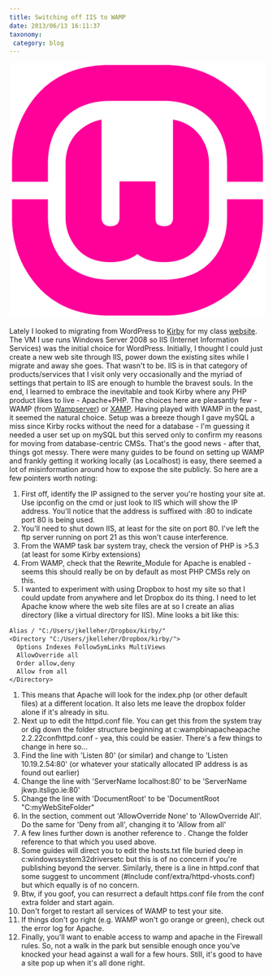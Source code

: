 ```yaml
---
title: Switching off IIS to WAMP
date: 2013/06/13 16:11:37
taxonomy:
 category: blog
---
```


![WampServer-logo](WampServer-logo.png?resize=300,300)

Lately I looked to migrating from WordPress to [Kirby](http://www.getkirby.com) for my class [website](http://jkwp.itsligo.ie). The VM I use runs Windows Server 2008 so IIS (Internet Information Services) was the initial choice for WordPress. Initially, I thought I could just create a new web site through IIS, power down the existing sites while I migrate and away she goes. That wasn't to be. IIS is in that category of products/services that I visit only very occasionally and the myriad of settings that pertain to IIS are enough to humble the bravest souls. In the end, I learned to embrace the inevitable and took Kirby where any PHP product likes to live - Apache+PHP. The choices here are pleasantly few - WAMP (from [Wampserver](http://www.wampserver.com/en/)) or [XAMP](http://sashtown.de/how-to-install-kirby-on-xampp/). Having played with WAMP in the past, it seemed the natural choice. Setup was a breeze though I gave mySQL a miss since Kirby rocks without the need for a database - I'm guessing it needed a user set up on mySQL but this served only to confirm my reasons for moving from database-centric CMSs. That's the good news - after that, things got messy. There were many guides to be found on setting up WAMP and frankly getting it working locally (as Localhost) is easy, there seemed a lot of misinformation around how to expose the site publicly. So here are a few pointers worth noting:

1. First off, identify the IP assigned to the server you're hosting your site at. Use ipconfig on the cmd or just look to IIS which will show the IP address. You'll notice that the address is suffixed with :80 to indicate port 80 is being used.
2. You'll need to shut down IIS, at least for the site on port 80. I've left the ftp server running on port 21 as this won't cause interference.
3. From the WAMP task bar system tray, check the version of PHP is >5.3 (at least for some Kirby extensions)
4. From WAMP, check that the Rewrite_Module for Apache is enabled - seems this should really be on by default as most PHP CMSs rely on this.
5. I wanted to experiment with using Dropbox to host my site so that I could update from anywhere and let Dropbox do its thing. I need to let Apache know where the web site files are at so I create an alias directory (like a virtual directory for IIS). Mine looks a bit like this:

```
Alias / "C:/Users/jkelleher/Dropbox/kirby/"
<Directory "C:/Users/jkelleher/Dropbox/kirby/">
  Options Indexes FollowSymLinks MultiViews
  AllowOverride all
  Order allow,deny
  Allow from all
</Directory>
```

1. This means that Apache will look for the index.php (or other default files) at a different location. It also lets me leave the dropbox folder alone if it's already in situ.
2. Next up to edit the httpd.conf file. You can get this from the system tray or dig down the folder structure beginning at c:wampbinapacheapache 2.2.22confhttpd.conf - yea, this could be easier. There's a few things to change in here so...
3. Find the line with 'Listen 80' (or similar) and change to 'Listen 10.19.2.54:80' (or whatever your statically allocated IP address is as found out earlier)
4. Change the line with 'ServerName localhost:80' to be 'ServerName jkwp.itsligo.ie:80'
5. Change the line with 'DocumentRoot' to be 'DocumentRoot "C:myWebSiteFolder"
6. In the <Directory> section, comment out 'AllowOverride None' to 'AllowOverride All'. Do the same for 'Deny from all', changing it to 'Allow from all'
7. A few lines further down is another reference to <Directory>. Change the folder reference to that which you used above.
8. Some guides will direct you to edit the hosts.txt file buried deep in c:windowssystem32driversetc but this is of no concern if you're publishing beyond the server. Similarly, there is a line in httpd.conf that some suggest to uncomment (#Include conf/extra/httpd-vhosts.conf) but which equally is of no concern.
9. Btw, if you goof, you can resurrect a default https.conf file from the conf extra folder and start again.
10. Don't forget to restart all services of WAMP to test your site.
11. If things don't go right (e.g. WAMP won't go orange or green), check out the error log for Apache.
12. Finally, you'll want to enable access to wamp and apache in the Firewall rules.
So, not a walk in the park but sensible enough once you've knocked your head against a wall for a few hours. Still, it's good to have a site pop up when it's all done right.
